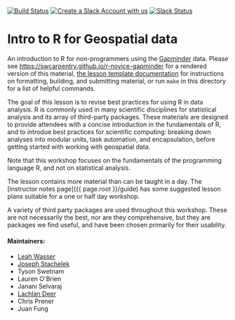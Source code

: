 [![Build Status](https://travis-ci.org/datacarpentry/r-intro-geospatial.svg?branch=gh-pages)](https://travis-ci.org/datacarpentry/r-intro-geospatial)
[![Create a Slack Account with us](https://img.shields.io/badge/Create_Slack_Account-The_Carpentries-071159.svg)](https://swc-slack-invite.herokuapp.com/)
 [![Slack Status](https://img.shields.io/badge/Slack_Channel-dc--geospatial-E01563.svg)](https://swcarpentry.slack.com/messages/C9ME7G5RD)

# Intro to R for Geospatial data

<!-- TODO: Update first pararaph of the introduction if they data changes -->

An introduction to R for non-programmers using the [Gapminder][gapminder] data.
Please see <https://swcarpentry.github.io/r-novice-gapminder> for a rendered
 version of this material,
[the lesson template documentation][lesson-example]
for instructions on formatting, building, and submitting material,
or run `make` in this directory for a list of helpful commands.

The goal of this lesson is to revise best practices for using R in data
 analysis.
R is commonly used in many scientific disciplines for statistical analysis and
 its array of third-party packages.
These materials are designed to provide attendees with a concise introduction
 in the fundamentals of R, and to introdue best practices for scientific
 computing: breaking down analyses into modular units, task automation,
 and encapsulation, before getting started with working with geospatial data.

Note that this workshop focuses on the fundamentals of the programming
language R, and not on statistical analysis.

The lesson contains more material than can be taught in a day.
The [instructor notes page]({{ page.root }}/guide) has some suggested lesson
 plans suitable for a one or half day workshop.

A variety of third party packages are used throughout this workshop.
These are not necessarily the best, nor are they comprehensive, but they are
packages we find useful, and have been chosen primarily for their
usability.

#### Maintainers:

* [Leah Wasser][wasser_leah]
* [Joseph Stachelek][stachelek_joesph]
* Tyson Swetnam
* Lauren O'Brien
* Janani Selvaraj
* [Lachlan Deer][deer_lachlan]
* Chris Prener
* Juan Fung

[gapminder]: http://www.gapminder.org/
[lesson-example]: https://swcarpentry.github.io/lesson-example
[wasser_leah]: https://software-carpentry.org/team/#wasser_leah
[stachelek_joesph]: https://software-carpentry.org/team/#stachelek_joesph
<!-- [swetnam_tyson]: https://software-carpentry.org/team/#swetnam_tyson -->
<!-- [obrien_laura]: https://software-carpentry.org/team/#obrien_laura -->
<!-- [selvaraj_janini]: https://software-carpentry.org/team/#selvaraj_janini -->
[deer_lachlan]: https://software-carpentry.org/team/#deer_lachlan
<!-- [prener_chris]: https://software-carpentry.org/team/#prener_chris -->
<!-- [fung_juan]: https://software-carpentry.org/team/ -->
